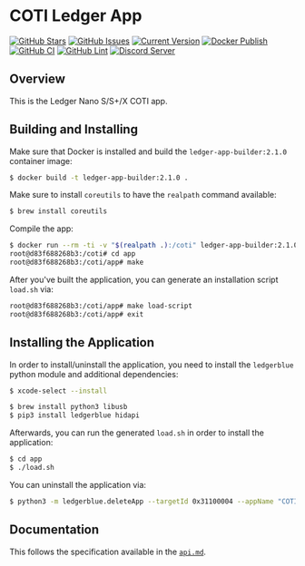 # COTI Ledger App

[![GitHub Stars](https://img.shields.io/github/stars/coti-io/coti-ledger.svg)](https://github.com/coti-io/coti-ledger/stargazers)
[![GitHub Issues](https://img.shields.io/github/issues/coti-io/coti-ledger.svg)](https://github.com/coti-io/coti-ledger/issues)
[![Current Version](https://img.shields.io/badge/version-1.1.0-yellow.svg)](https://github.com/coti-io/coti-ledger/)
[![Docker Publish](https://github.com/coti-io/coti-ledger/actions/workflows/publish.yml/badge.svg)](https://github.com/coti-io/coti-ledger/actions/workflows/publish.yml)
[![GitHub CI](https://github.com/coti-io/coti-ledger/actions/workflows/ci-workflow.yml/badge.svg)](https://github.com/coti-io/coti-ledger/actions/workflows/ci-workflow.yml)
[![GitHub Lint](https://github.com/coti-io/coti-ledger/actions/workflows/lint-workflow.yml/badge.svg)](https://github.com/coti-io/coti-ledger/actions/workflows/lint-workflow.yml)
[![Discord Server](https://img.shields.io/discord/386571547508473876.svg)](https://discord.me/coti)
## Overview

This is the Ledger Nano S/S+/X COTI app.

## Building and Installing

Make sure that Docker is installed and build the `ledger-app-builder:2.1.0` container image:

```bash
$ docker build -t ledger-app-builder:2.1.0 .
```

Make sure to install `coreutils` to have the `realpath` command available:

```bash
$ brew install coreutils
```

Compile the app:

```bash
$ docker run --rm -ti -v "$(realpath .):/coti" ledger-app-builder:2.1.0
root@d83f688268b3:/coti# cd app
root@d83f688268b3:/coti/app# make
```

After you've built the application, you can generate an installation script `load.sh` via:

```bash
root@d83f688268b3:/coti/app# make load-script
root@d83f688268b3:/coti/app# exit
```

## Installing the Application

In order to install/uninstall the application, you need to install the `ledgerblue` python module and additional
dependencies:

```bash
$ xcode-select --install

$ brew install python3 libusb
$ pip3 install ledgerblue hidapi
```

Afterwards, you can run the generated `load.sh` in order to install the application:

```bash
$ cd app
$ ./load.sh
```

You can uninstall the application via:

```bash
$ python3 -m ledgerblue.deleteApp --targetId 0x31100004 --appName "COTI"
```

## Documentation

This follows the specification available in the [`api.md`](app/doc/api.md).
